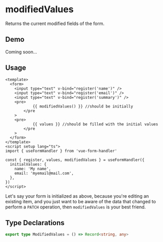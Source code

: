 # modifiedValues

Returns the current modified fields of the form.

## Demo

Coming soon...

## Usage

```vue
<template>
  <form>
    <input type="text" v-bind="register('name')" />
    <input type="text" v-bind="register('email')" />
    <input type="text" v-bind="register('summary')" />
    <pre>
            {{ modifiedValues() }} //should be initially
        </pre
    >
    <pre>
            {{ values }} //should be filled with the initial values
        </pre
    >
  </form>
</template>
<script setup lang="ts">
import { useFormHandler } from 'vue-form-handler'

const { register, values, modifiedValues } = useFormHandler({
  initialValues: {
    name: 'My name',
    email: 'myemail@mail.com',
  },
})
</script>
```

Let's say your form is initialized as above, because you're editing an existing item, and you just want to be aware of the data that changed to perform a `PATCH` operation, then `modifiedValues` is your best friend.

## Type Declarations

```ts
export type ModifiedValues = () => Record<string, any>
```
